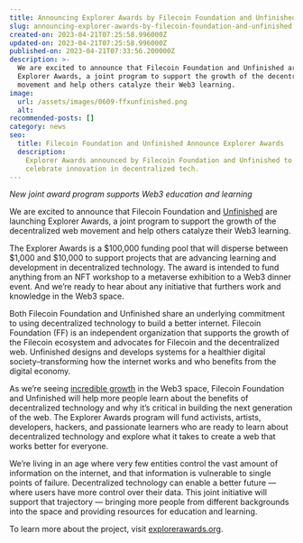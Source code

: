 ```yaml
---
title: Announcing Explorer Awards by Filecoin Foundation and Unfinished
slug: announcing-explorer-awards-by-filecoin-foundation-and-unfinished
created-on: 2023-04-21T07:25:58.996000Z
updated-on: 2023-04-21T07:25:58.996000Z
published-on: 2023-04-21T07:33:56.200000Z
description: >-
  We are excited to announce that Filecoin Foundation and Unfinished are launching
  Explorer Awards, a joint program to support the growth of the decentralized web
  movement and help others catalyze their Web3 learning.
image:
  url: /assets/images/0609-ffxunfinished.png
  alt:
recommended-posts: []
category: news
seo:
  title: Filecoin Foundation and Unfinished Announce Explorer Awards
  description:
    Explorer Awards announced by Filecoin Foundation and Unfinished to
    celebrate innovation in decentralized tech.
---
```


_New joint award program supports Web3 education and learning_

We are excited to announce that Filecoin Foundation and [Unfinished](https://unfinished.com/) are launching Explorer Awards, a joint program to support the growth of the decentralized web movement and help others catalyze their Web3 learning.

The Explorer Awards is a $100,000 funding pool that will disperse between $1,000 and $10,000 to support projects that are advancing learning and development in decentralized technology. The award is intended to fund anything from an NFT workshop to a metaverse exhibition to a Web3 dinner event. And we’re ready to hear about any initiative that furthers work and knowledge in the Web3 space.

Both Filecoin Foundation and Unfinished share an underlying commitment to using decentralized technology to build a better internet. Filecoin Foundation (FF) is an independent organization that supports the growth of the Filecoin ecosystem and advocates for Filecoin and the decentralized web. Unfinished designs and develops systems for a healthier digital society–transforming how the internet works and who benefits from the digital economy.

As we’re seeing [incredible growth](https://medium.com/electric-capital/electric-capital-developer-report-2021-f37874efea6d) in the Web3 space, Filecoin Foundation and Unfinished will help more people learn about the benefits of decentralized technology and why it’s critical in building the next generation of the web. The Explorer Awards program will fund activists, artists, developers, hackers, and passionate learners who are ready to learn about decentralized technology and explore what it takes to create a web that works better for everyone.

We’re living in an age where very few entities control the vast amount of information on the internet, and that information is vulnerable to single points of failure. Decentralized technology can enable a better future — where users have more control over their data. This joint initiative will support that trajectory — bringing more people from different backgrounds into the space and providing resources for education and learning.

To learn more about the project, visit [explorerawards.org](https://explorerawards.org/).
